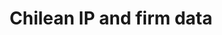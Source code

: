 ---
layout: default
api_or_bulk_downloads: Bulk
authors: Bronwyn H. Hall
citation: Abud, M.J., Fink, C., Hall, B. and Helmers, C., 2013. The use of intellectual
  property in Chile (Vol. 11). WIPO.
contributors: Bronwyn H. Hall
cost: None
description: 'In-text and front page citations to non-patent literature and in-text
  patent citations, extracted and parsed. patCit builds on DOCDB, the largest database
  of Non Patent Literature (NPL) citations. First, we deduplicate this corpus and
  organize it into 10 categories. Then, we design and apply category specific information
  extraction models using spaCy. Eventually, when possible, we enrich the data using
  external domain specific high quality databases. Managed as an open-source, collaboratively
  maintained project. '
documentation: https://eml.berkeley.edu//~bhhall/Chile_ipdata/chile_inno_ip.txt
last_edit: Mon, 28 Mar 2022 19:59:46 GMT
location: https://eml.berkeley.edu//~bhhall/Chile_ipdata.html
maintained_by: Bronwyn Hall
record_creation_timestamp: 11/13/2020 17:20:46
shortname: chilean_ip
tags:
- Chile
- trademark squatting
- pharmaceuticals
- disambiguation
terms_of_use: not specified
timeframe: 1995-2005
title: Chilean IP and firm data
uuid: e65da1db-6608-4246-98a7-c260dfc28e45
---